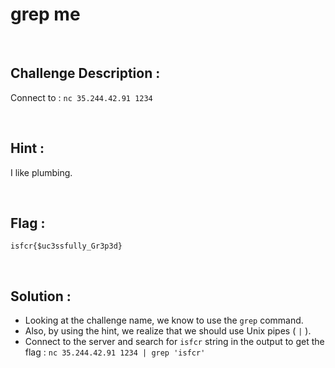 # grep me


<br/>


## Challenge Description :

Connect to : `nc 35.244.42.91 1234`


<br/>


## Hint :

I like plumbing.


<br/>


## Flag :

`isfcr{$uc3ssfully_Gr3p3d}`


<br/>


## Solution :

- Looking at the challenge name, we know to use the `grep` command.
- Also, by using the hint, we realize that we should use Unix pipes ( ` | ` ).
- Connect to the server and search for `isfcr` string in the output to get the flag : `nc 35.244.42.91 1234 | grep 'isfcr'`

